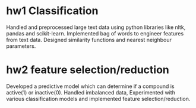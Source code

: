 # hw1 Classification 
Handled and preprocessed large text data using python libraries like nltk, pandas and scikit-learn.
Implemented bag of words to engineer features from text data.
Designed similarity functions and nearest neighbour parameters.

# hw2 feature selection/reduction 
Developed a predictive model which can determine if a compound is active(1) or inactive(0).
Handled imbalanced data, Experimented with various classification models and implemented feature selection/reduction.

